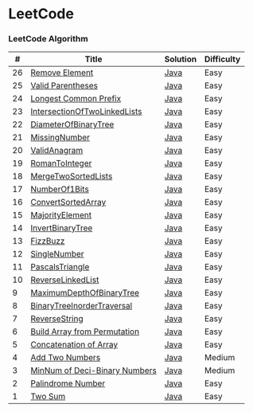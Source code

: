 
LeetCode
========

### LeetCode Algorithm

| #  | Title                                                                                           | Solution                                                       | Difficulty |
|----|-------------------------------------------------------------------------------------------------|----------------------------------------------------------------| ---------- |
| 26 | [Remove Element](https://leetcode.com/problems/remove-element/)                                 | [Java](./java/src/problem26/RemoveElement.java)                |Easy|
| 25 | [Valid Parentheses](https://leetcode.com/problems/valid-parentheses/)                           | [Java](./java/src/problem25/ValidParentheses.java)             |Easy|
| 24 | [Longest Common Prefix](https://leetcode.com/problems/longest-common-prefix/)                   | [Java](./java/src/problem24/LongestCommonPrefix.java)          |Easy|
| 23 | [IntersectionOfTwoLinkedLists](https://leetcode.com/problems/intersection-of-two-linked-lists/) | [Java](./java/src/problem23/IntersectionOfTwoLinkedLists.java) |Easy|
| 22 | [DiameterOfBinaryTree](https://leetcode.com/problems/diameter-of-binary-tree/)                  | [Java](./java/src/problem22/DiameterOfBinaryTree.java)         |Easy|
| 21 | [MissingNumber](https://leetcode.com/problems/missing-number/)                                  | [Java](./java/src/problem21/MissingNumber.java)                |Easy|
| 20 | [ValidAnagram](https://leetcode.com/problems/valid-anagram/)                                    | [Java](./java/src/problem20/ValidAnagram.java)                 |Easy|
| 19 | [RomanToInteger](https://leetcode.com/problems/roman-to-integer/)                               | [Java](./java/src/problem19/RomanToInteger.java)               |Easy|
| 18 | [MergeTwoSortedLists](https://leetcode.com/problems/merge-two-sorted-lists/)                    | [Java](./java/src/problem18/MergeTwoSortedLists.java)          |Easy|
| 17 | [NumberOf1Bits](https://leetcode.com/problems/number-of-1-bits/)                                | [Java](./java/src/problem17/NumberOf1Bits.java)                |Easy|
| 16 | [ConvertSortedArray](https://leetcode.com/problems/convert-sorted-array-to-binary-search-tree/) | [Java](./java/src/problem16/ConvertSortedArray.java)           |Easy|
| 15 | [MajorityElement](https://leetcode.com/problems/majority-element/)                              | [Java](./java/src/problem15/MajorityElement.java)              |Easy|
| 14 | [InvertBinaryTree](https://leetcode.com/problems/invert-binary-tree/)                           | [Java](./java/src/problem14/InvertBinaryTree.java)             |Easy|
| 13 | [FizzBuzz](https://leetcode.com/problems/fizz-buzz/)                                            | [Java](./java/src/problem13/FizzBuzz.java)                     |Easy|
| 12 | [SingleNumber](https://leetcode.com/problems/single-number/)                                    | [Java](./java/src/problem12/SingleNumber.java)                 |Easy|
| 11 | [PascalsTriangle](https://leetcode.com/problems/pascals-triangle/)                              | [Java](./java/src/problem11/PascalsTriangle.java)              |Easy|
| 10 | [ReverseLinkedList](https://leetcode.com/problems/reverse-linked-list/)                         | [Java](./java/src/problem10/ReverseLinkedList.java)            |Easy|
| 9  | [MaximumDepthOfBinaryTree](https://leetcode.com/problems/maximum-depth-of-binary-tree/)         | [Java](./java/src/problem9/MaximumDepthOfBinaryTree.java)      |Easy|
| 8  | [BinaryTreeInorderTraversal](https://leetcode.com/problems/binary-tree-inorder-traversal/)      | [Java](./java/src/problem8/BinaryTreeInorderTraversal.java)    |Easy|
| 7  | [ReverseString](https://leetcode.com/problems/reverse-string/)                                  | [Java](./java/src/problem7/ReverseString.java)                 |Easy|
| 6  | [Build Array from Permutation](https://leetcode.com/problems/build-array-from-permutation/)     | [Java](./java/src/problem6/BuildArrayFromPermutation.java)     |Easy|
| 5  | [Concatenation of Array](https://leetcode.com/problems/concatenation-of-array/)                 | [Java](./java/src/problem5/ConcatenationOfArray.java)          |Easy|
| 4  | [Add Two Numbers](https://leetcode.com/problems/add-two-numbers)                                | [Java](./java/src/problem4/AddTwoNumbers.java)                 |Medium|
| 3  | [MinNum of Deci-Binary Numbers](https://leetcode.com/problems/palindrome-number)                | [Java](./java/src/problem3/MinNumDeciBinaryNum.java)           |Medium|
| 2  | [Palindrome Number](https://leetcode.com/problems/palindrome-number)                            | [Java](./java/src/problem2/PalindromeNumber.java)              |Easy|
| 1  | [Two Sum](https://leetcode.com/problems/two-sum/)                                               | [Java](./java/src/problem1/TwoSum.java)                        |Easy|
